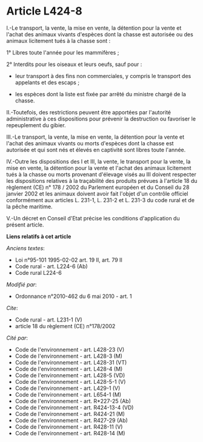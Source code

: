 # Article L424-8

I.-Le transport, la vente, la mise en vente, la détention pour la vente et l'achat des animaux vivants d'espèces dont la
chasse est autorisée ou des animaux licitement tués à la chasse sont : 

1° Libres toute l'année pour les mammifères ; 

2° Interdits pour les oiseaux et leurs oeufs, sauf pour :

- leur transport à des fins non commerciales, y compris le transport des appelants et des escaps ;

- les espèces dont la liste est fixée par arrêté du ministre chargé de la chasse. 

II.-Toutefois, des restrictions peuvent être apportées par l'autorité administrative à ces dispositions pour prévenir la
destruction ou favoriser le repeuplement du gibier. 

III.-Le transport, la vente, la mise en vente, la détention pour la vente et l'achat des animaux vivants ou morts d'espèces
dont la chasse est autorisée et qui sont nés et élevés en captivité sont libres toute l'année. 

IV.-Outre les dispositions des I et III, la vente, le transport pour la vente, la mise en vente, la détention pour la vente
et l'achat des animaux licitement tués à la chasse ou morts provenant d'élevage visés au III doivent respecter les
dispositions relatives à la traçabilité des produits prévues à l'article 18 du règlement (CE) n° 178 / 2002 du Parlement
européen et du Conseil du 28 janvier 2002 et les animaux doivent avoir fait l'objet d'un contrôle officiel conformément aux
articles L. 231-1, L. 231-2 et L. 231-3 du code rural et de la pêche maritime.

V.-Un décret en Conseil d'Etat précise les conditions d'application du présent article.

**Liens relatifs à cet article**

_Anciens textes_:

  - Loi n°95-101 1995-02-02 art. 19 II, art. 79 II
  - Code rural - art. L224-6 (Ab)
  - Code rural L224-6

_Modifié par_:

  - Ordonnance n°2010-462 du 6 mai 2010 - art. 1

_Cite_:

  - Code rural - art. L231-1 (V)
  - article 18 du règlement (CE) n°178/2002

_Cité par_:

  - Code de l'environnement - art. L428-23 (V)
  - Code de l'environnement - art. L428-3 (M)
  - Code de l'environnement - art. L428-31 (VT)
  - Code de l'environnement - art. L428-4 (M)
  - Code de l'environnement - art. L428-5 (VD)
  - Code de l'environnement - art. L428-5-1 (V)
  - Code de l'environnement - art. L429-1 (V)
  - Code de l'environnement - art. L654-1 (M)
  - Code de l'environnement - art. R*227-25 (Ab)
  - Code de l'environnement - art. R424-13-4 (VD)
  - Code de l'environnement - art. R424-21 (M)
  - Code de l'environnement - art. R427-29 (Ab)
  - Code de l'environnement - art. R428-11 (V)
  - Code de l'environnement - art. R428-14 (M)
